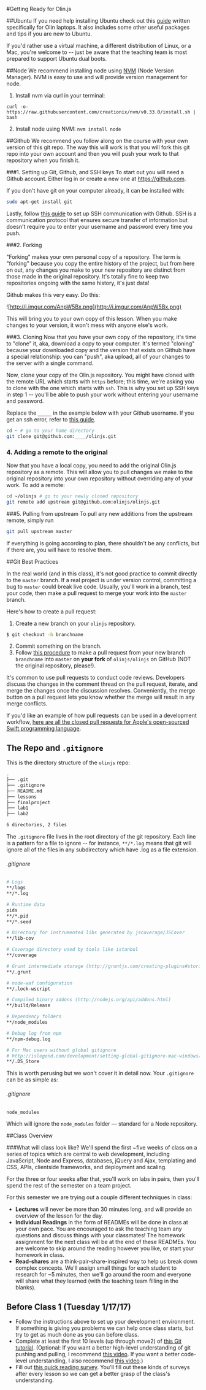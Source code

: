 #Getting Ready for Olin.js

##Ubuntu
If you need help installing Ubuntu check out this [guide](https://gist.github.com/benkahle/892fdb2531c5f388296a) written specifically for Olin laptops. It also includes some other useful packages and tips if you are new to Ubuntu.

If you'd rather use a virtual machine, a different distribution of Linux, or a Mac, you're welcome to -- just be aware that the teaching team is most prepared to support Ubuntu dual boots.

##Node
We recommend installing node using [NVM](https://github.com/creationix/nvm) (Node Version Manager). NVM is easy to use and will provide version management for node.

1. Install nvm via curl in your terminal:
```
curl -o- https://raw.githubusercontent.com/creationix/nvm/v0.33.0/install.sh | bash
```
2. Install node using NVM: `nvm install node`

##Github
We recommend you follow along on the course with your own version of this git repo. The way this will work is that you will fork this git repo into your own account and then you will push your work to that repository when you finish it.

###1. Setting up Git, Github, and SSH keys
To start out you will need a Github account. Either log in or create a new one at https://github.com.

If you don't have git on your computer already, it can be installed with:
```sh
sudo apt-get install git
```

Lastly, follow [this guide](https://help.github.com/articles/generating-ssh-keys/) to set up SSH communication with Github. SSH is a communication protocol that ensures secure transfer of information but doesn't require you to enter your username and password every time you push.

###2. Forking

"Forking" makes your own personal copy of a repository. The term is "forking" because you copy the entire history of the project, but from here on out, any changes you make to your new repository are distinct from those made in the original repository. It's totally fine to keep two repositories ongoing with the same history, it's just data!

Github makes this very easy. Do this:

![http://i.imgur.com/AnpW5Bx.png](http://i.imgur.com/AnpW5Bx.png)

This will bring you to your own copy of this lesson. When you make changes to your version, it won't mess with anyone else's work.

###3. Cloning
Now that you have your own copy of the repository, it's time to "clone" it, aka, download a copy to your computer. It's termed "cloning" because your downloaded copy and the version that exists on Github have a special relationship: you can "push", aka upload, all of your changes to the server with a single command.

Now, clone your copy of the Olin.js repository. You might have cloned with the remote URL which starts with `https` before; this time, we're asking you to clone with the one which starts with `ssh`. This is why you set up SSH keys in step 1 -- you'll be able to push your work without entering your username and password.

Replace the `_____` in the example below with your Github username. If you get an ssh error, refer to [this guide](https://help.github.com/articles/generating-ssh-keys/).

```sh
cd ~ # go to your home directory
git clone git@github.com:____/olinjs.git
```

### 4. Adding a remote to the original
Now that you have a local copy, you need to add the original Olin.js repository as a remote. This will allow you to pull changes we make to the original repository into your own repository without overriding any of your work. To add a remote:

```sh
cd ~/olinjs # go to your newly cloned repository
git remote add upstream git@github.com:olinjs/olinjs.git
```

###5. Pulling from upstream
To pull any new additions from the upstream remote, simply run
```sh
git pull upstream master
```
If everything is going according to plan, there shouldn't be any conflicts, but if there are, you will have to resolve them.

##Git Best Practices

In the real world (and in this class), it's not good practice to commit directly to the `master` branch. If a real project is under version control, committing a bug to `master` could break live code. Usually, you'll work in a branch, test your code, then make a pull request to merge your work into the `master` branch.

Here's how to create a pull request:

1. Create a new branch on your `olinjs` repository.

  ```bash
  $ git checkout -b branchname
  ```

2. Commit something on the branch.
3. Follow [this procedure](https://help.github.com/articles/using-pull-requests/) to make a pull request from your new branch `branchname` into `master` on **your fork** of `olinjs/olinjs` on GitHub (NOT the original repository, please!).

It's common to use pull requests to conduct code reviews. Developers discuss the changes in the comment thread on the pull request, iterate, and merge the changes once the discussion resolves. Conveniently, the merge button on a pull request lets you know whether the merge will result in any merge conflicts.

If you'd like an example of how pull requests can be used in a development workflow, [here are all the closed pull requests for Apple's open-sourced Swift programming language](https://github.com/apple/swift/pulls?q=is%3Apr+is%3Aclosed).

## The Repo and `.gitignore`

This is the directory structure of the `olinjs` repo:

```bash
.
├── .git
├── .gitignore
├── README.md
├── lessons
├── finalproject
├── lab1
├── lab2

6 directories, 2 files
```

The `.gitignore` file lives in the root directory of the git repository. Each line is a pattern for a file to ignore -- for instance, `**/*.log` means that git will ignore all of the files in any subdirectory which have .log as a file extension.

###### .gitignore

```bash
# Logs
**/logs
**/*.log

# Runtime data
pids
**/*.pid
**/*.seed

# Directory for instrumented libs generated by jscoverage/JSCover
**/lib-cov

# Coverage directory used by tools like istanbul
**/coverage

# Grunt intermediate storage (http://gruntjs.com/creating-plugins#storing-task-files)
**/.grunt

# node-waf configuration
**/.lock-wscript

# Compiled binary addons (http://nodejs.org/api/addons.html)
**/build/Release

# Dependency folders
**/node_modules

# Debug log from npm
**/npm-debug.log

# For Mac users without global gitignore
# http://islegend.com/development/setting-global-gitignore-mac-windows/
**/.DS_Store
```

This is worth perusing but we won't cover it in detail now. Your `.gitignore` can be as simple as:

###### .gitignore

```bash
node_modules
```

Which will ignore the `node_modules` folder — standard for a Node repository.

##Class Overview

###What will class look like?
We'll spend the first ~five weeks of class on a series of topics which are central to web development, including JavaScript, Node and Express, databases, jQuery and Ajax, templating and CSS, APIs, clientside frameworks, and deployment and scaling.

For the three or four weeks after that, you'll work on labs in pairs, then you'll spend the rest of the semester on a team project.

For this semester we are trying out a couple different techniques in class:

* **Lectures** will never be more than 30 minutes long, and will provide an overview of the lesson for the day.
* **Individual Readings** in the form of READMEs will be done in class at your own pace.  You are encouraged to ask the teaching team any questions and discuss things with your classmates! The homework assignment for the next class will be at the end of these READMEs.  You are welcome to skip around the reading however you like, or start your homework in class.
* **Read-shares** are a think-pair-share-inspired way to help us break down complex concepts. We'll assign small things for each student to research for ~5 minutes, then we'll go around the room and everyone will share what they learned (with the teaching team filling in the blanks).

## Before Class 1 (Tuesday 1/17/17)
- Follow the instructions above to set up your development environment. If something is giving you problems we can help once class starts, but try to get as much done as you can before class.
- Complete at least the first 10 levels (up through move2) of [this Git tutorial](http://pcottle.github.io/learnGitBranching). (Optional: If you want a better high-level understanding of git pushing and pulling, I recommend [this video](https://www.youtube.com/watch?v=8KCQe9Pm1kg). If you want a better code-level understanding, I also recommend [this video](https://www.youtube.com/watch?v=Y9XZQO1n_7c).)
- Fill out [this quick reading survey](https://goo.gl/forms/iVAkQRi2rSTJB4d23). You'll fill out these kinds of surveys after every lesson so we can get a better grasp of the class's understanding.

